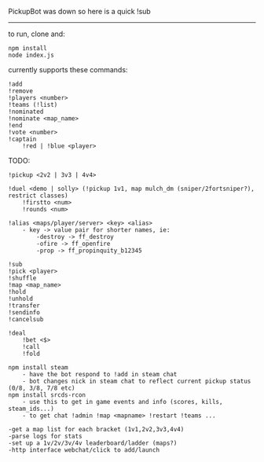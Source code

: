 PickupBot was down so here is a quick !sub

___

to run, clone and:

    npm install
    node index.js

currently supports these commands:

	
    !add
    !remove
    !players <number>
    !teams (!list)
    !nominated
    !nominate <map_name>
    !end
    !vote <number>
    !captain
    	!red | !blue <player>

TODO:

    !pickup <2v2 | 3v3 | 4v4>

    !duel <demo | solly> (!pickup 1v1, map mulch_dm (sniper/2fortsniper?), restrict classes)
        !firstto <num>
        !rounds <num>

    !alias <maps/player/server> <key> <alias>
        - key -> value pair for shorter names, ie:
            -destroy -> ff_destroy
            -ofire -> ff_openfire
            -prop -> ff_propinquity_b12345

    !sub
    !pick <player>
    !shuffle
    !map <map_name>
    !hold
    !unhold
    !transfer
    !sendinfo
    !cancelsub
    
    !deal
	    !bet <$>
	    !call
	    !fold

    npm install steam 
        - have the bot respond to !add in steam chat
        - bot changes nick in steam chat to reflect current pickup status (0/8, 3/8, 7/8 etc)
    npm install srcds-rcon 
        - use this to get in game events and info (scores, kills, steam_ids...)
        - to get chat !admin !map <mapname> !restart !teams ...

    -get a map list for each bracket (1v1,2v2,3v3,4v4)
	-parse logs for stats
	-set up a 1v/2v/3v/4v leaderboard/ladder (maps?)
	-http interface webchat/click to add/launch